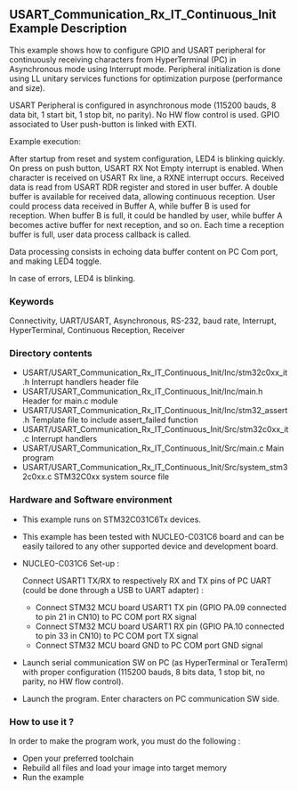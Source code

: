 ## <b>USART_Communication_Rx_IT_Continuous_Init Example Description</b>

This example shows how to configure GPIO and USART peripheral for continuously receiving characters
from HyperTerminal (PC) in Asynchronous mode using Interrupt mode. Peripheral initialization is
done using LL unitary services functions for optimization purpose (performance and size).

USART Peripheral is configured in asynchronous mode (115200 bauds, 8 data bit, 1 start bit, 1 stop bit, no parity).
No HW flow control is used.
GPIO associated to User push-button is linked with EXTI.

Example execution:

After startup from reset and system configuration, LED4 is blinking quickly.
On press on push button, USART RX Not Empty interrupt is enabled.
When character is received on USART Rx line, a RXNE interrupt occurs.
Received data is read from USART RDR register and stored in user buffer.
A double buffer is available for received data, allowing continuous reception.
User could process data received in Buffer A, while buffer B is used for reception.
When buffer B is full, it could be handled by user, while buffer A becomes active buffer for next reception, and so on.
Each time a reception buffer is full, user data process callback is called.

Data processing consists in echoing data buffer content on PC Com port, and making LED4 toggle.

In case of errors, LED4 is blinking.

### <b>Keywords</b>

Connectivity, UART/USART, Asynchronous, RS-232, baud rate, Interrupt, HyperTerminal, Continuous Reception,
Receiver

### <b>Directory contents</b>

  - USART/USART_Communication_Rx_IT_Continuous_Init/Inc/stm32c0xx_it.h          Interrupt handlers header file
  - USART/USART_Communication_Rx_IT_Continuous_Init/Inc/main.h                  Header for main.c module
  - USART/USART_Communication_Rx_IT_Continuous_Init/Inc/stm32_assert.h          Template file to include assert_failed function
  - USART/USART_Communication_Rx_IT_Continuous_Init/Src/stm32c0xx_it.c          Interrupt handlers
  - USART/USART_Communication_Rx_IT_Continuous_Init/Src/main.c                  Main program
  - USART/USART_Communication_Rx_IT_Continuous_Init/Src/system_stm32c0xx.c      STM32C0xx system source file


### <b>Hardware and Software environment</b>

  - This example runs on STM32C031C6Tx devices.

  - This example has been tested with NUCLEO-C031C6 board and can be
    easily tailored to any other supported device and development board.

  - NUCLEO-C031C6 Set-up :

    Connect USART1 TX/RX to respectively RX and TX pins of PC UART (could be done through a USB to UART adapter) :

    - Connect STM32 MCU board USART1 TX pin (GPIO PA.09 connected to pin 21 in CN10)
      to PC COM port RX signal
    - Connect STM32 MCU board USART1 RX pin (GPIO PA.10 connected to pin 33 in CN10)
      to PC COM port TX signal
    - Connect STM32 MCU board GND to PC COM port GND signal

  - Launch serial communication SW on PC (as HyperTerminal or TeraTerm) with proper configuration
    (115200 bauds, 8 bits data, 1 stop bit, no parity, no HW flow control).

  - Launch the program. Enter characters on PC communication SW side.

### <b>How to use it ?</b>

In order to make the program work, you must do the following :

 - Open your preferred toolchain
 - Rebuild all files and load your image into target memory
 - Run the example